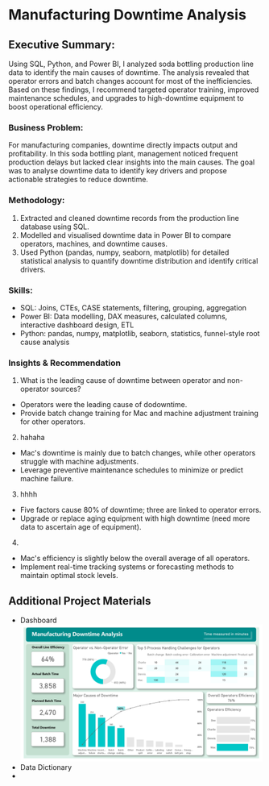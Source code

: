 # Manufacturing Downtime Analysis

## Executive Summary:
Using SQL, Python, and Power BI, I analyzed soda bottling production line data to identify the main causes of downtime. The analysis revealed that operator errors and batch changes account for most of the inefficiencies. Based on these findings, I recommend targeted operator training, improved maintenance schedules, and upgrades to high-downtime equipment to boost operational efficiency.

### Business Problem:
For manufacturing companies, downtime directly impacts output and profitability. In this soda bottling plant, management noticed frequent production delays but lacked clear insights into the main causes. The goal was to analyse downtime data to identify key drivers and propose actionable strategies to reduce downtime.

### Methodology:
1. Extracted and cleaned downtime records from the production line database using SQL.
2. Modelled and visualised downtime data in Power BI to compare operators, machines, and downtime causes.
3. Used Python (pandas, numpy, seaborn, matplotlib) for detailed statistical analysis to quantify downtime distribution and identify critical drivers.

### Skills:
- SQL: Joins, CTEs, CASE statements, filtering, grouping, aggregation
- Power BI: Data modelling, DAX measures, calculated columns, interactive dashboard design, ETL
- Python: pandas, numpy, matplotlib, seaborn, statistics, funnel-style root cause analysis

### Insights & Recommendation
1. What is the leading cause of downtime between operator and non-operator sources?
- Operators were the leading cause of dodowntime.
- Provide batch change training for Mac and machine adjustment training for other operators.

2. hahaha
- Mac's downtime is mainly due to batch changes, while other operators struggle with machine adjustments.
- Leverage preventive maintenance schedules to minimize or predict machine failure.
  
3. hhhh
- Five factors cause 80% of downtime; three are linked to operator errors.
- Upgrade or replace aging equipment with high downtime (need more data to ascertain age of equipment).
  
4.
- Mac's efficiency is slightly below the overall average of all operators.
- Implement real-time tracking systems or forecasting methods to maintain optimal stock levels.





## Additional Project Materials
- Dashboard
![manufacturing downtime report.jpg](https://github.com/jakejosh6751/Manufacturing-Downtime-Analysis-/blob/main/manufacturing%20downtime%20report.jpg)
- Data Dictionary
- 

